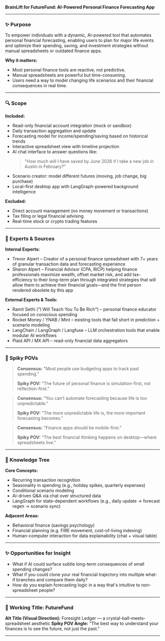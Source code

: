 **BrainLift for FutureFund: AI-Powered Personal Finance Forecasting App**

---

### ✨ Purpose

To empower individuals with a dynamic, AI-powered tool that automates personal financial forecasting, enabling users to plan for major life events and optimize their spending, saving, and investment strategies without manual spreadsheets or outdated finance apps.

**Why it matters:**

- Most personal finance tools are reactive, not predictive.
- Manual spreadsheets are powerful but time-consuming.
- Users need a way to model changing life scenarios and their financial consequences in real time.

---

### 🔍 Scope

**Included:**

- Read-only financial account integration (mock or sandbox)
- Daily transaction aggregation and update
- Forecasting model for income/spending/saving based on historical trends
- Interactive spreadsheet view with timeline projection
- AI chat interface to answer questions like:
  > "How much will I have saved by June 2026 if I take a new job in Austin in February?"
- Scenario creator: model different futures (moving, job change, big purchase)
- Local-first desktop app with LangGraph-powered background intelligence

**Excluded:**

- Direct account management (no money movement or transactions)
- Tax filing or legal financial advising
- Real-time stock or crypto trading features

---

### 🥇 Experts & Sources

**Internal Experts:**

- Trevor Alpert – Creator of a personal finance spreadsheet with 7+ years of granular transaction data and forecasting experience
- Sharon Alpert – Financial Advisor (CPA, RICP) helping finance professionals maximize wealth, offset market risk, and add tax-efficiency to their long-term plan through integrated strategies that will allow them to achieve their financial goals—and the first person rendered obsolete by this app

**External Experts & Tools:**

- Ramit Sethi ("I Will Teach You To Be Rich") – personal finance educator focused on conscious spending
- Rocket Money / YNAB / Mint – existing tools that fall short in prediction + scenario modeling
- LangChain / LangGraph / Langfuse – LLM orchestration tools that enable modular AI workflows
- Plaid API / MX API – read-only financial data aggregators

---

### 🧹 Spiky POVs

> **Consensus:** "Most people use budgeting apps to track past spending."
>
> **Spiky POV:** "The future of personal finance is simulation-first, not reflection-first."

> **Consensus:** "You can’t automate forecasting because life is too unpredictable."
>
> **Spiky POV:** "The more unpredictable life is, the more important forecasting becomes."

> **Consensus:** "Finance apps should be mobile-first."
>
> **Spiky POV:** "The best financial thinking happens on desktop—where spreadsheets live."

---

### 🌳 Knowledge Tree

**Core Concepts:**

- Recurring transaction recognition
- Seasonality in spending (e.g., holiday spikes, quarterly expenses)
- Conditional scenario modeling
- AI-driven Q&A via chat over structured data
- LangGraph for state-dependent workflows (e.g., daily update → forecast regen → scenario sync)

**Adjacent Areas:**

- Behavioral finance (savings psychology)
- Financial planning (e.g. FIRE movement, cost-of-living indexing)
- Human-computer interaction for data explainability (chat + visual table)

---

### ✨ Opportunities for Insight

- What if AI could surface subtle long-term consequences of small spending changes?
- What if you could clone your real financial trajectory into multiple what-if branches and compare them daily?
- How do you explain forecasting logic in a way that's intuitive to non-spreadsheet people?

---

### 📄 Working Title: **FutureFund**

**Alt Title (Visual Direction):** Foresight Ledger — a crystal-ball-meets-spreadsheet aesthetic
**Spiky POV Angle:** "The best way to understand your finances is to see the future, not just the past."

---